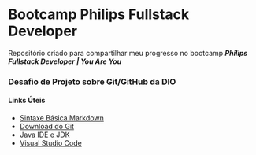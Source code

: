 # Bootcamp Philips Fullstack Developer
Repositório criado para compartilhar meu progresso no bootcamp ***Philips Fullstack Developer | You Are You***

### Desafio de Projeto sobre Git/GitHub da DIO

#### Links Úteis
 - [Sintaxe Básica Markdown](https://www.markdownguide.org/basic-syntax/)
 - [Download do Git](https://git-scm.com/downloads)
 - [Java IDE e JDK](https://www.eclipse.org/downloads/)
 - [Visual Studio Code](https://code.visualstudio.com/download)

